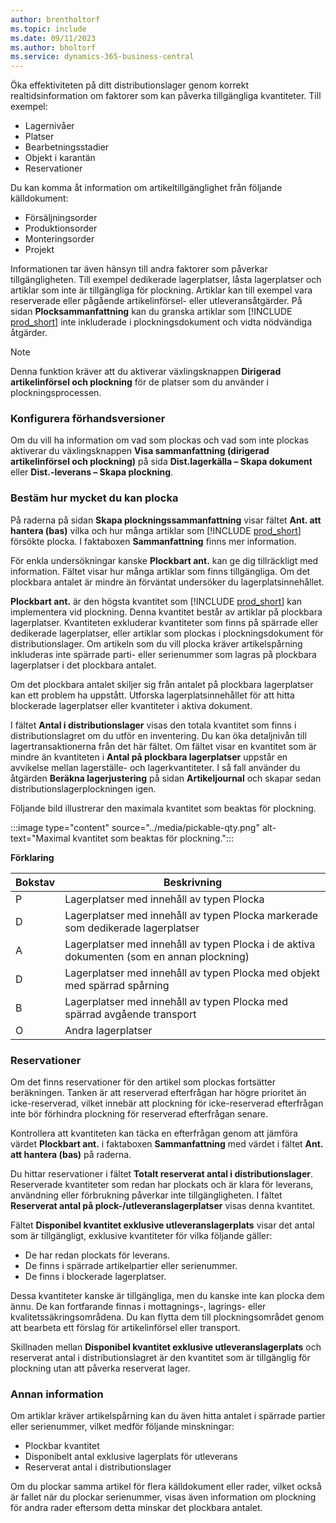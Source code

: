 ```yaml
---
author: brentholtorf
ms.topic: include
ms.date: 09/11/2023
ms.author: bholtorf
ms.service: dynamics-365-business-central
---
```


Öka effektiviteten på ditt distributionslager genom korrekt realtidsinformation om faktorer som kan påverka tillgängliga kvantiteter. Till exempel: 

* Lagernivåer
* Platser
* Bearbetningsstadier
* Objekt i karantän
* Reservationer

Du kan komma åt information om artikeltillgänglighet från följande källdokument:

* Försäljningsorder
* Produktionsorder
* Monteringsorder
* Projekt

Informationen tar även hänsyn till andra faktorer som påverkar tillgängligheten. Till exempel dedikerade lagerplatser, låsta lagerplatser och artiklar som inte är tillgängliga för plockning. Artiklar kan till exempel vara reserverade eller pågående artikelinförsel- eller utleveransåtgärder. På sidan **Plocksammanfattning** kan du granska artiklar som [!INCLUDE [prod_short](prod_short.md)] inte inkluderade i plockningsdokument och vidta nödvändiga åtgärder.

> [!NOTE]
> Denna funktion kräver att du aktiverar växlingsknappen **Dirigerad artikelinförsel och plockning** för de platser som du använder i plockningsprocessen.

### Konfigurera förhandsversioner

Om du vill ha information om vad som plockas och vad som inte plockas aktiverar du växlingsknappen **Visa sammanfattning (dirigerad artikelinförsel och plockning)** på sida **Dist.lagerkälla – Skapa dokument** eller **Dist.-leverans – Skapa plockning**.

### Bestäm hur mycket du kan plocka

På raderna på sidan **Skapa plockningssammanfattning** visar fältet **Ant. att hantera (bas)** vilka och hur många artiklar som [!INCLUDE [prod_short](prod_short.md)] försökte plocka. I faktaboxen **Sammanfattning** finns mer information.

För enkla undersökningar kanske **Plockbart ant.** kan ge dig tillräckligt med information. Fältet visar hur många artiklar som finns tillgängliga. Om det plockbara antalet är mindre än förväntat undersöker du lagerplatsinnehållet.

**Plockbart ant.** är den högsta kvantitet som [!INCLUDE [prod_short](prod_short.md)] kan implementera vid plockning. Denna kvantitet består av artiklar på plockbara lagerplatser. Kvantiteten exkluderar kvantiteter som finns på spärrade eller dedikerade lagerplatser, eller artiklar som plockas i plockningsdokument för distributionslager. Om artikeln som du vill plocka kräver artikelspårning inkluderas inte spärrade parti- eller serienummer som lagras på plockbara lagerplatser i det plockbara antalet.

Om det plockbara antalet skiljer sig från antalet på plockbara lagerplatser kan ett problem ha uppstått. Utforska lagerplatsinnehållet för att hitta blockerade lagerplatser eller kvantiteter i aktiva dokument.

I fältet **Antal i distributionslager** visas den totala kvantitet som finns i distributionslagret om du utför en inventering. Du kan öka detaljnivån till lagertransaktionerna från det här fältet. Om fältet visar en kvantitet som är mindre än kvantiteten i **Antal på plockbara lagerplatser** uppstår en avvikelse mellan lagerställe- och lagerkvantiteter. I så fall använder du åtgärden **Beräkna lagerjustering** på sidan **Artikeljournal** och skapar sedan distributionslagerplockningen igen.

Följande bild illustrerar den maximala kvantitet som beaktas för plockning.

:::image type="content" source="../media/pickable-qty.png" alt-text="Maximal kvantitet som beaktas för plockning.":::

**Förklaring**

|Bokstav  |Beskrivning  |
|---------|---------|
|P     |Lagerplatser med innehåll av typen Plocka         |
|D     |Lagerplatser med innehåll av typen Plocka markerade som dedikerade lagerplatser        |
|A     |Lagerplatser med innehåll av typen Plocka i de aktiva dokumenten (som en annan plockning)       |
|D     |Lagerplatser med innehåll av typen Plocka med objekt med spärrad spårning         |
|B     |Lagerplatser med innehåll av typen Plocka med spärrad avgående transport         |
|O     |Andra lagerplatser         |

### Reservationer

Om det finns reservationer för den artikel som plockas fortsätter beräkningen. Tanken är att reserverad efterfrågan har högre prioritet än icke-reserverad, vilket innebär att plockning för icke-reserverad efterfrågan inte bör förhindra plockning för reserverad efterfrågan senare.

Kontrollera att kvantiteten kan täcka en efterfrågan genom att jämföra värdet **Plockbart ant.** i faktaboxen **Sammanfattning** med värdet i fältet **Ant. att hantera (bas)** på raderna.

Du hittar reservationer i fältet **Totalt reserverat antal i distributionslager**. Reserverade kvantiteter som redan har plockats och är klara för leverans, användning eller förbrukning påverkar inte tillgängligheten. I fältet **Reserverat antal på plock-/utleveranslagerplatser** visas denna kvantitet.

Fältet **Disponibel kvantitet exklusive utleveranslagerplats** visar det antal som är tillgängligt, exklusive kvantiteter för vilka följande gäller:

* De har redan plockats för leverans.
* De finns i spärrade artikelpartier eller serienummer.
* De finns i blockerade lagerplatser.

Dessa kvantiteter kanske är tillgängliga, men du kanske inte kan plocka dem ännu. De kan fortfarande finnas i mottagnings-, lagrings- eller kvalitetssäkringsområdena. Du kan flytta dem till plockningsområdet genom att bearbeta ett förslag för artikelinförsel eller transport.

Skillnaden mellan **Disponibel kvantitet exklusive utleveranslagerplats** och reserverat antal i distributionslagret är den kvantitet som är tillgänglig för plockning utan att påverka reserverat lager.

### Annan information

Om artiklar kräver artikelspårning kan du även hitta antalet i spärrade partier eller serienummer, vilket medför följande minskningar:

* Plockbar kvantitet
* Disponibelt antal exklusive lagerplats för utleverans
* Reserverat antal i distributionslager 

Om du plockar samma artikel för flera källdokument eller rader, vilket också är fallet när du plockar serienummer, visas även information om plockning för andra rader eftersom detta minskar det plockbara antalet.
